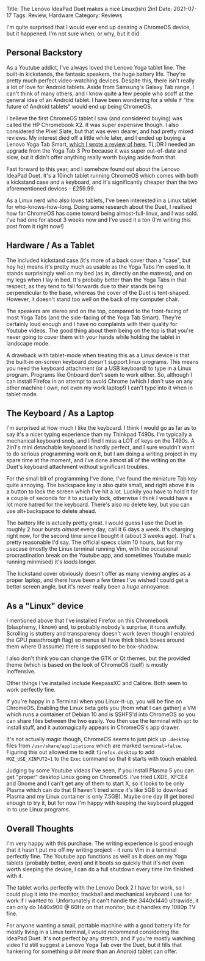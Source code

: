 Title: The Lenovo IdeaPad Duet makes a nice Linux(ish) 2in1
Date: 2021-07-17
Tags: Review, Hardware
Category: Reviews

I'm quite surprised that I would ever end up desiring a ChromeOS device, but it happened. I'm not sure when, or why, but it did.

## Personal Backstory

As a Youtube addict, I've always loved the Lenovo Yoga tablet line. The built-in kickstands, the fantasic speakers, the huge battery life. They're pretty much perfect video-watching devices.
Despite this, there isn't really a lot of love for Android tablets. Aside from Samsung's Galaxy Tab range, I can't think of many others, and I know quite a few people who scoff 
at the general idea of an Android tablet. I have been wondering for a while if "the future of Android tablets" would end up being ChromeOS. 

I believe the first ChromeOS tablet I saw (and considered buying) was called the HP Chromebook X2. It was super expensive though. I also considered the Pixel Slate, but that was even 
dearer, and had pretty mixed reviews. My interest died off a little while later, and I ended up buying a Lenovo Yoga Tab Smart, [which I wrote a review of here.](https://www.dvlv.co.uk/lenovo-yoga-smart-tab-review.html)
TL;DR I needed an upgrade from the Yoga Tab 3 Pro because it was super out-of-date and slow, but it didn't offer anything really worth buying aside from that.

Fast forward to this year, and I somehow found out about the Lenovo IdeaPad Duet. It's a 10inch tablet running ChromeOS which comes with both a kickstand case and a keyboard, and it's
significantly cheaper than the two aforementioned devices - £259.99. 

As a Linux nerd who also loves tablets, I've been interested in a Linux tablet for who-knows-how-long. Doing some research about the Duet, I realised how far ChromeOS has come toward
being almost-full-linux, and I was sold. I've had one for about 3 weeks now and I've used it a ton (I'm writing this post from it right now!)

## Hardware / As a Tablet

The included kickstand case (it's more of a back cover than a "case", but hey ho) means it's pretty much as usable as the Yoga Tabs I'm used to. It stands surprisingly well on
my bed (as in, directly on the matress), and on my legs when I lay in bed. It's probaby better than the Yoga Tabs in that respect, as they tend to fall forwards due to their stands
being perpendicular to the base, whereas the cover of the Duet is tent-shaped. However, it doesn't stand too well on the back of my computer chair.

The speakers are stereo and on the top, compared to the front-facing of most Yoga Tabs (and the side-facing of the Yoga Tab Smart). They're certainly loud enough and 
I have no complaints with their quality for Youtube videos. The good thing about them being on the top is that you're never going to cover them with your hands while 
holding the tablet in landscape mode. 

A drawback with tablet-mode when treating this as a Linux device is that the built-in on-screen keyboard doesn't support linux programs. This means you need the keyboard attachment (or a USB keyboard) to type in a Linux program. Programs like Onboard don't seem to work either. So, although I can install Firefox in an attempt to avoid Chrome (which I don't use on any other machine I own, not even my work laptop!)
I can't type into it when in tablet mode.


## The Keyboard / As a Laptop

I'm surprised at how much I like the keyboard. I think I would go as far as to say it's a nicer typing experience than my Thinkpad T490s. I'm typically a mechanical keyboard snob,
and I find I miss a LOT of keys on the T490s. A 2in1's mini detachable keyboard is hardly perfect, and I sure wouldn't want to do serious programming work on it, but I am
doing a writing project in my spare time at the moment, and I've done almost all of the writing on the Duet's keyboard attachment without significant troubles.

For the small bit of programming I've done, I've found the miniature Tab key quite annoying. The backspace key is also quite small, and right above it is a button to lock the screen
which I've hit a lot. Luckily you have to hold it for a couple of seconds for it to actually lock, otherwise I think I would have a lot more hatred for the keyboard. There's also no delete key, but you can use alt+backspace to delete ahead.

The battery life is actually pretty great. I would guess I use the Duet in roughly 2 hour bursts _almost_ every day, call it 6 days a week. It's charging right now, for the second time
since I bought it (about 3 weeks ago). That's pretty reasonable I'd say. The official specs claim 10 hours, but for my usecase (mostly the Linux terminal running Vim, with the
occasional procrastination break on the Youtube app, and sometimes Youtube music running minmised) it's _loads_ longer.

The kickstand cover obviously doesn't offer as many viewing angles as a proper laptop, and there have been a few times I've wished I could get a better screen angle, but it's
never really been a _huge_ annoyance.


## As a "Linux" device


I mentioned above that I've installed Firefox on this Chromebook (blasphemy, I know) and, to probably nobody's surprise, it runs awfully. Scrolling is stuttery and transparency doesn't work (even though I enabled the GPU passthrough flag) so menus all have thick black boxes around
them where (I assume) there is supposed to be box-shadow. 

I also don't think you can change the GTK or Qt themes, but the provided theme (which is based on the look of ChromeOS itself) is mostly inoffensive.

Other things I've installed include KeepassXC and Calibre. Both seem to work perfectly fine. 

If you're happy in a Terminal when you Linux-it-up, you will be fine on ChromeOS. Enabling the Linux beta gets you (from what I can gather) a VM which runs a container of Debian
 10 and is SSHFS'd into ChromeOS so you can share files between the two easily. You then use the terminal with `apt` to install stuff, and it automagically appears in 
ChromeOS's app drawer.  

It's not actually magic though, ChromeOS seems to just pick up `.desktop` files from `/usr/share/applications` which are marked `terminal=false`. Figuring this out allowed
me to edit `firefox.desktop` to add `MOZ_USE_XINPUT2=1` to the `Exec` command so that it starts with touch enabled.

Judging by some Youtube videos I've seen, if you install Plasma 5 you can get "proper" desktop Linux going on ChromeOS. I've tried LXDE, XFCE4 and Gnome and I can't get any
of them to start X, so it looks to be only Plasma which can do that (I haven't tried since it's like 5GB to download Plasma and my Linux container is only 7.5GB). Maybe one
 day Ill get bored enough to try it, but for now I'm happy with keeping the keyboard plugged in to use Linux programs.

## Overall Thoughts

I'm very happy with this purchase. The writing experience is good enough that it hasn't put me off my writing project - it runs Vim in a terminal perfectly fine. The Youtube app
functions as well as it does on my Yoga tablets (probably better, even) and it boots so quickly that it's not even worth sleeping the device, I can do a full shutdown every time
 I'm finished with it.

The tablet works perfectly with the Lenovo Dock 2 I have for work, so I could plug it into the monitor, trackball and mechanical keyboard I use for work if I wanted to. Unfortunately
 it can't handle the 3440x1440 ultrawide, it can only do 1440x900 @ 60Hz on that monitor, but it handles my 1080p TV fine. 

For anyone wanting a small, portable machine with a good battery life for mostly living in a Linux terminal, I would recommend considering the IdeaPad Duet. It's not perfect by
any stretch, and if you're mostly watching video I'd still suggest a Lenovo Yoga Tab over the Duet, but it fills that hankering for something _a bit more_ than an Android tablet can offer. 
